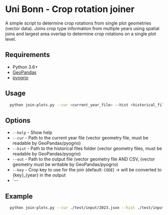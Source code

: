 # Uni Bonn - Crop rotation joiner

A simple script to determine crop rotations from single plot geometries (vector data).
Joins crop type information from multiple years using spatial joins
and largest area overlap to determine crop rotations on a single plot level.

## Requirements

- Python 3.6+
- [GeoPandas](https://geopandas.org/)
- [pyogrio](https://pypi.org/project/pyogrio/)

## Usage

```sh
  python join-plots.py --cur <current_year_file> --hist <historical_files_folder> --out <result_file>
```

## Options

- `--help` - Show help
- `--cur` - Path to the current year file (vector geometry file, must be readable by GeoPandas/pyogrio)
- `--hist` - Path to the historical files folder (vector geometry files, must be readable by GeoPandas/pyogrio)
- `--out` - Path to the output file (vector geometry file AND CSV, (vector geometry must be writable by GeoPandas/pyogrio)
- `--key` - Crop key to use for the join (default: `CODE`) -> will be converted to {key}_{year} in the output
- `--

## Example

```sh
  python join-plots.py --cur ./test/input/2023.json --hist ./test/input --out ./test/output/joined-plots.shp
```